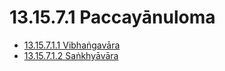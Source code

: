 

# 13.15.7.1 Paccayānuloma

* [13.15.7.1.1 Vibhaṅgavāra](13.15.7.1/13.15.7.1.1.md)
* [13.15.7.1.2 Saṅkhyāvāra](13.15.7.1/13.15.7.1.2.md)



